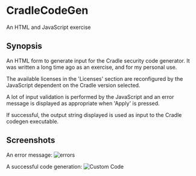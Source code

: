 # CradleCodeGen
An HTML and JavaScript exercise

## Synopsis
An HTML form to generate input for the Cradle security code generator. 
It was written a long time ago as an exercise, and for my personal use.

The available licenses in the 'Licenses' section are reconfigured by the JavaScript dependent on the Cradle version selected.

A lot of input validation is performed by the JavaScript and an error message is displayed as appropriate when 'Apply' is pressed.

If successful, the output string displayed is used as input to the Cradle codegen executable.

## Screenshots
An error message:
![errors](https://github.com/Barry-Fraser-Anderson/CradleCodeGen/assets/112425916/9adab3fb-8fb7-4ef1-ac20-8bfd17f09cc9)

A successful code generation:
![Custom Code](https://github.com/Barry-Fraser-Anderson/CradleCodeGen/assets/112425916/b4e38e15-27e5-4e83-86ae-8308fd3fc5a4)
